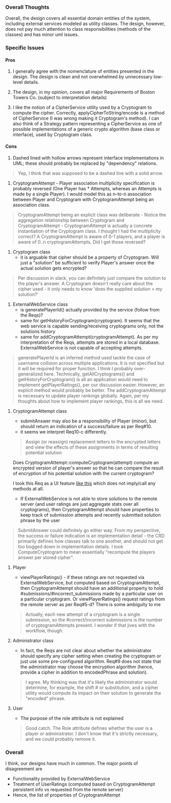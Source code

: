 ### Overall Thoughts

Overall, the design covers all essential domain entities of the system, including external services modeled as utility classes.
The design, however, does not pay much attention to class responsibilities (methods of the classes) and has minor uml issues.

### Specific Issues 

#### Pros

1.  I generally agree with the nomenclature of entities presented in the design. The design is clean and not overwhelmed by unnecessary low-level details.

1.  The design, in my opinion, covers all major Requirements of Boston Towers Co. (subject to interpretation details)

1.  I like the notion of a CipherService utility used by a Cryptogram to compute the cipher. Correctly, applyCipherToString/encode is a method of CipherService (I was wrong making it Cryptogram's method). I can also think of a Strategy pattern representing a CipherService as one of possible implementations of a generic crypto algorithm (base class or interface), used by Cryptogram class.

#### Cons

1.  Dashed lined with hollow arrows represent interface implementations in UML; these should probably be replaced by "dependency" relations.
>Yep, I think that was supposed to be a dashed line with a solid arrow. 

1.  CryptogramAttempt - Player association multiplicity specification is probably reversed (One Player has * Attempts, whereas an Attempts is made by a single Player). I would model this as n-to-n association between Player and Cryptogram with CryptogramAttempt being an association class.
> CryptogramAttempt being an explicit class was deliberate - Notice the aggregation relationship between Cryptogram and CryptogramAttempt - CryptogramAttempt is actually a concrete instantiation of the Cryptogram class.
> I thought I had the multiplicity correct? A CryptogramAttempt is aware of 0-1 players, and a player is aware of 0..n cryptogramAttempts. Did I get those reversed?

1.  Cryptogram class
	*  it is arguable that cipher should be a property of Cryptogram. Will just a "solution" be sufficient to verify Player's answer once the actual solution gets encrypted?  
> Per discussion in slack, you can definitely just compare the solution to the player's answer. A Cryptogram doesn't really care about the cipher used - it only needs to know 'does the supplied solution = my solution?'
	
1.  ExternalWebService class
	*  is generatePlayerId() actually provided by the service (follow from the Reqs)?
	*  same for getHistoryForCryptogram(cryptogram). It seems that the web service is capable sending/receiving cryptograms only, not the solutions history
	*  same for addCryptogramAttempt(cryptogramAttempt). As per my interpretation of the Reqs, attempts are stored in a local database. ExternalWebService is not capable of accepting attempts.
> generatePlayerId is an inferred method used tackle the case of username collision across multiple applications. It is not specified but it will be required for proper function. 
> I think I probably over-generalized here. Technically, getAllCryptograms() and getHistoryForCryptogram() is all an application would need to implement getPlayerRatings(), per our discussion easier. However, an explicit method would probably be better.
> The addCryptogramAttempt is necessary to update player rankings globally. Again, per my thoughts about how to implement player rankings, this is all we need. 

1.  CryptogramAttempt class
	*  submitAnswer may also be a responsibility of Player (minor), but should return an indication of a success/failure as per Req#10.
	*  it seems we interpret Req10-c differently. 
	> Assign (or reassign) replacement letters to the encrypted letters and view the effects of these assignments in terms of resulting potential solution
	
	Does CryptogramAttempt::computeCryptogram(attempt) compute an encrypted version of player's answer so that he can compare the result of encryption of his potential solution with the current cryptogram?
	
	I took this Req as a UI feature [like this](http://www.cryptograms.org/retry2.php?ti=44181088) which does not imply/call any methods at all. 
	
	*  If ExternalWebService is not able to store solutions to the remote server (and user ratings are just aggregate stats over all cryptograms), then CryptogramAttempt should have properties to keep track of submission attempts and recently submitted solution phrase by the user

> SubmitAnswer could definitely go either way. From my perspective, the success or failure indication is an implementation detail - the CRD primarily defines how classes talk to one another, and should not get too bogged down in implementation details. 
> I took ComputeCryptogram to mean essentially "recompute the players answer per stored cipher".

1.	Player
	*  viewPlayerRatings() - if these ratings are not requested via ExternalWebService, but computed based on CryptogramAttempt, then CryptogramAttempt should have an additional property to hold #submissions/#incorrect_submissions made by a particular user on a particular cryptogram. Or viewPlayerRatings() request ratings from the remote server as per Req#5-d? There is some ambiguity to me
	> Actually, each new attempt of a cryptogram is a single submission, so the #correct/incorrect submissions is the number of cryptogramAttempts present. I wonder if that jives with the workflow, though.
	
1.  Administrator class
	*  In fact, the Reqs are not clear about whether the administrator should specify any cipher setting when creating the cryptogram or just use some pre-configured algorithm. Req#9 does not state that the administrator may choose the encryption algorithm (hence, provide a cipher in addition to encodedPhrase and solution).
	> I agree. My thinking was that it's likely the administrator would determine, for example, the shift # or substitution, and a cipher utility would compute its impact on their solution to generate the "encoded" phrase.
	
1.  User
	* The purpose of the role attribute is not explained
	> Good catch. The Role attribute defines whether the user is a player or administrator. I don't know that it's strictly necessary, and we could probably remove it.

	
### Overall

I think, our designs have much in common. The major points of disagreement are
*	Functionality provided by ExternalWebService 
*	Treatment of UserRatings (computed based on CryptogramAttempt persistent info vs requested from the remote server)
*	Hence, the list of properties of CryptogramAttempt

